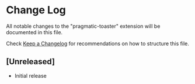 # Change Log

All notable changes to the "pragmatic-toaster" extension will be documented in this file.

Check [Keep a Changelog](http://keepachangelog.com/) for recommendations on how to structure this file.

## [Unreleased]

- Initial release